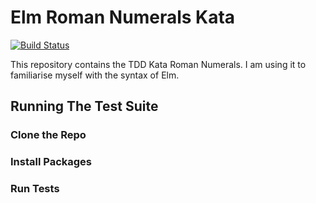 # Elm Roman Numerals Kata 

[![Build Status](https://travis-ci.org/nickbdyer/elm-romans.svg?branch=master)](https://travis-ci.org/nickbdyer/elm-romans)

This repository contains the TDD Kata Roman Numerals. I am using it to
familiarise myself with the syntax of Elm. 

## Running The Test Suite

### Clone the Repo

### Install Packages

### Run Tests
